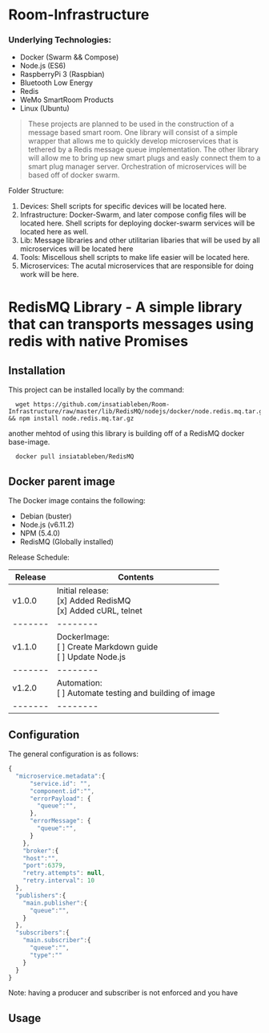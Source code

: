 # Room-Infrastructure
### Underlying Technologies:
* Docker (Swarm && Compose)
* Node.js (ES6)
* RaspberryPi 3 (Raspbian)
* Bluetooth Low Energy
* Redis
* WeMo SmartRoom Products
* Linux (Ubuntu)

>These projects are planned to be used in the construction of a message based smart room. One library will consist of a simple wrapper that allows me to quickly develop microservices that is tethered by a Redis message queue implementation. The other library will allow me to bring up new smart plugs and easly connect them to a smart plug manager server. Orchestration of microservices will be based off of docker swarm.

Folder Structure:

1. Devices: Shell scripts for specific devices will be located here.
2. Infrastructure: Docker-Swarm, and later compose config files will be located here. Shell scripts for deploying docker-swarm services will be located here as well.
3. Lib: Message libraries and other utilitarian libaries that will be used by all microservices will be located here
4. Tools: Miscellous shell scripts to make life easier will be located here.
5. Microservices: The acutal microservices that are responsible for doing work will be here. 

RedisMQ Library - A simple library that can transports messages using redis with native Promises
===========================

## Installation
This project can be installed locally by the command:

```
  wget https://github.com/insatiableben/Room-Infrastructure/raw/master/lib/RedisMQ/nodejs/docker/node.redis.mq.tar.gz && npm install node.redis.mq.tar.gz
```
another mehtod of using this library is building off of a RedisMQ docker base-image.
```
  docker pull insiatableben/RedisMQ
```

## Docker parent image

The Docker image contains the following:
- Debian (buster)
- Node.js (v6.11.2)
- NPM (5.4.0)
- RedisMQ (Globally installed)

Release Schedule:

Release | Contents
------- | --------
v1.0.0  | Initial release:<br/> [x] Added RedisMQ<br/>[x] Added cURL, telnet
------- | --------
v1.1.0  | DockerImage:<br/> [ ] Create Markdown guide<br/> [ ] Update Node.js
------- | --------
v1.2.0  | Automation:<br/> [ ] Automate testing and building of image
------- | --------

## Configuration

The general configuration is as follows:

```js
{
  "microservice.metadata":{
      "service.id": "",
      "component.id":"",
      "errorPayload": {
        "queue":"",
      },
      "errorMessage": {
        "queue":"",
      }
    },
    "broker":{
    "host":"",
    "port":6379,
    "retry.attempts": null,
    "retry.interval": 10
  },
  "publishers":{
    "main.publisher":{
      "queue":"",
    }
  },
  "subscribers":{
    "main.subscriber":{
      "queue":"",
      "type":""
    }
  }
}
```
Note: having a producer and subscriber is not enforced and you have 

## Usage
